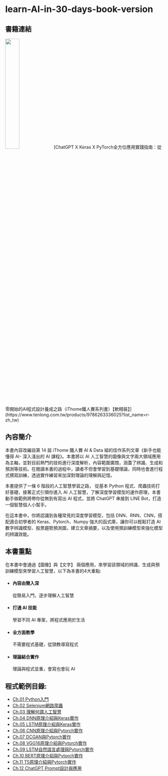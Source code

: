 ﻿# learn-AI-in-30-days-book-version
## 書籍連結
<img src="https://cf-assets2.tenlong.com.tw/products/images/000/194/264/original/9786263336025.jpg?1695021091" height="30%" width="30%"/> 
[ChatGPT X Keras X PyTorch全方位應用實踐指南：從零開始的AI程式設計養成之路（iThome鐵人賽系列書）【軟精裝】](https://www.tenlong.com.tw/products/9786263336025?list_name=r-zh_tw)


## 內容簡介
本書內容改編自第 14 屆 iThome 鐵人賽 AI & Data 組的佳作系列文章《新手也能懂得 AI- 深入淺出的 AI 課程》。本書將以 AI 人工智慧的圖像與文字兩大領域應用為主軸，並對目前熱門的技術進行深度解析，內容範圍廣闊，涵蓋了辨識、生成和預測等技術。在閱讀本書的過程中，讀者不但會學習到基礎理論，同時也會進行程式撰寫訓練，透過實作練習來加深對理論的理解與記憶。

本書提供了一條 6 階段的人工智慧學習之路， 從基本 Python 程式、爬蟲技術打好基礎，接著正式引領你進入 AI 人工智慧，了解深度學習模型的運作原理，本書動手做範例將帶你從無到有寫出 AI 程式，並將 ChatGPT 串接到 LINE Bot，打造一個智慧個人小幫手。

在這本書中，你將認識到各種常見的深度學習模型，包括 DNN、RNN、CNN，搭配適合初學者的 Keras、Pytorch、Numpy 強大的函式庫，讓你可以輕鬆打造 AI 數字辨識模型、股票趨勢預測圖，建立文章摘要，以及使用預訓練模型來強化模型的辨識效能。

## 本書重點
在本書中會通過【圖像】與【文字】 兩個應用，來學習該領域的辨識、生成與預訓練模型來學習人工智慧，以下為本書的4大重點:
* #### 內容由簡入深
  從簡易入門，逐步理解人工智慧
* #### 打通 AI 技能
  學習不同 AI 專案，將程式應用於生活
* #### 全方面教學
  不需要程式基礎，從頭教導寫程式
* #### 理論結合實作
  理論與程式並重，會寫也會玩 AI

## 程式範例目錄:
* [Ch.01 Python入門](https://github.com/AUSTIN2526/learn-AI-in-30-days-book-version/tree/main/Ch.01%20%20Python%E5%85%A5%E9%96%80)
* [Ch.02 Selenium網路爬蟲](https://github.com/AUSTIN2526/learn-AI-in-30-days-book-version/tree/main/Ch.02%20%20Selenium%E7%B6%B2%E8%B7%AF%E7%88%AC%E8%9F%B2)
* [Ch.03 理解何謂人工智慧](https://github.com/AUSTIN2526/learn-AI-in-30-days-book-version/tree/main/Ch.03%20%E7%90%86%E8%A7%A3%E4%BD%95%E8%AC%82%E4%BA%BA%E5%B7%A5%E6%99%BA%E6%85%A7)
* [Ch.04 DNN原理介紹與Keras實作](https://github.com/AUSTIN2526/learn-AI-in-30-days-book-version/tree/main/Ch.04%20DNN%E5%8E%9F%E7%90%86%E4%BB%8B%E7%B4%B9%E8%88%87Keras%E5%AF%A6%E4%BD%9C)
* [Ch.05 LSTM原理介紹與Keras實作](https://github.com/AUSTIN2526/learn-AI-in-30-days-book-version/tree/main/Ch.05%20LSTM%E5%8E%9F%E7%90%86%E4%BB%8B%E7%B4%B9%E8%88%87Keras%E5%AF%A6%E4%BD%9C)
* [Ch.06 CNN原理介紹與Pytorch實作](https://github.com/AUSTIN2526/learn-AI-in-30-days-book-version/tree/main/Ch.06%20CNN%E5%8E%9F%E7%90%86%E4%BB%8B%E7%B4%B9%E8%88%87Pytorch%E5%AF%A6%E4%BD%9C)
* [Ch.07 DCGAN與Pytorch實作](https://github.com/AUSTIN2526/learn-AI-in-30-days-book-version/tree/main/Ch.07%20DCGAN%E8%88%87Pytorch%E5%AF%A6%E4%BD%9C)
* [Ch.08 VGG16原理介紹與Pytorch實作](https://github.com/AUSTIN2526/learn-AI-in-30-days-book-version/tree/main/Ch.08%20VGG16%E5%8E%9F%E7%90%86%E4%BB%8B%E7%B4%B9%E8%88%87Pytorch%E5%AF%A6%E4%BD%9C)
* [Ch.09 LSTM自然語言處理與Pytorch實作](https://github.com/AUSTIN2526/learn-AI-in-30-days-book-version/tree/main/Ch.09%20LSTM%E8%87%AA%E7%84%B6%E8%AA%9E%E8%A8%80%E8%99%95%E7%90%86%E8%88%87Pytorch%E5%AF%A6%E4%BD%9C)
* [Ch.10 BERT原理介紹與Pytorch實作](https://github.com/AUSTIN2526/learn-AI-in-30-days-book-version/tree/main/Ch.10%20BERT%E5%8E%9F%E7%90%86%E4%BB%8B%E7%B4%B9%E8%88%87Pytorch%E5%AF%A6%E4%BD%9C)
* [Ch.11 T5原理介紹與Pytorch實作](https://github.com/AUSTIN2526/learn-AI-in-30-days-book-version/tree/main/Ch.11%20T5%E5%8E%9F%E7%90%86%E4%BB%8B%E7%B4%B9%E8%88%87Pytorch%E5%AF%A6%E4%BD%9C)
* [Ch.12 ChatGPT Prompt設計與應用](https://github.com/AUSTIN2526/learn-AI-in-30-days-book-version/tree/main/Ch.12%20ChatGPT%20Prompt%E8%A8%AD%E8%A8%88%E8%88%87%E6%87%89%E7%94%A8)

